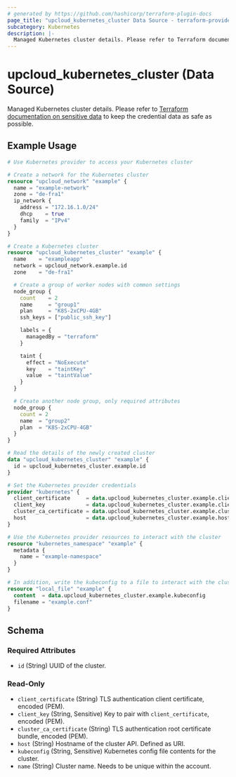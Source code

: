 ```yaml
---
# generated by https://github.com/hashicorp/terraform-plugin-docs
page_title: "upcloud_kubernetes_cluster Data Source - terraform-provider-upcloud"
subcategory: Kubernetes
description: |-
  Managed Kubernetes cluster details. Please refer to Terraform documentation on sensitive data https://www.terraform.io/language/state/sensitive-data to keep the credential data as safe as possible.
---
```


# upcloud_kubernetes_cluster (Data Source)

Managed Kubernetes cluster details. Please refer to [Terraform documentation on sensitive data](https://www.terraform.io/language/state/sensitive-data) to keep the credential data as safe as possible.

## Example Usage

```terraform
# Use Kubernetes provider to access your Kubernetes cluster

# Create a network for the Kubernetes cluster
resource "upcloud_network" "example" {
  name = "example-network"
  zone = "de-fra1"
  ip_network {
    address = "172.16.1.0/24"
    dhcp    = true
    family  = "IPv4"
  }
}

# Create a Kubernetes cluster
resource "upcloud_kubernetes_cluster" "example" {
  name    = "exampleapp"
  network = upcloud_network.example.id
  zone    = "de-fra1"

  # Create a group of worker nodes with common settings
  node_group {
    count    = 2
    name     = "group1"
    plan     = "K8S-2xCPU-4GB"
    ssh_keys = ["public_ssh_key"]

    labels = {
      managedBy = "terraform"
    }

    taint {
      effect = "NoExecute"
      key    = "taintKey"
      value  = "taintValue"
    }
  }

  # Create another node group, only required attributes
  node_group {
    count = 2
    name  = "group2"
    plan  = "K8S-2xCPU-4GB"
  }
}

# Read the details of the newly created cluster
data "upcloud_kubernetes_cluster" "example" {
  id = upcloud_kubernetes_cluster.example.id
}

# Set the Kubernetes provider credentials
provider "kubernetes" {
  client_certificate     = data.upcloud_kubernetes_cluster.example.client_certificate
  client_key             = data.upcloud_kubernetes_cluster.example.client_key
  cluster_ca_certificate = data.upcloud_kubernetes_cluster.example.cluster_ca_certificate
  host                   = data.upcloud_kubernetes_cluster.example.host
}

# Use the Kubernetes provider resources to interact with the cluster
resource "kubernetes_namespace" "example" {
  metadata {
    name = "example-namespace"
  }
}

# In addition, write the kubeconfig to a file to interact with the cluster with `kubectl` or other clients
resource "local_file" "example" {
  content  = data.upcloud_kubernetes_cluster.example.kubeconfig
  filename = "example.conf"
}
```

<!-- schema generated by tfplugindocs -->
## Schema

### Required Attributes

- `id` (String) UUID of the cluster.

### Read-Only

- `client_certificate` (String) TLS authentication client certificate, encoded (PEM).
- `client_key` (String, Sensitive) Key to pair with `client_certificate`, encoded (PEM).
- `cluster_ca_certificate` (String) TLS authentication root certificate bundle, encoded (PEM).
- `host` (String) Hostname of the cluster API. Defined as URI.
- `kubeconfig` (String, Sensitive) Kubernetes config file contents for the cluster.
- `name` (String) Cluster name. Needs to be unique within the account.
